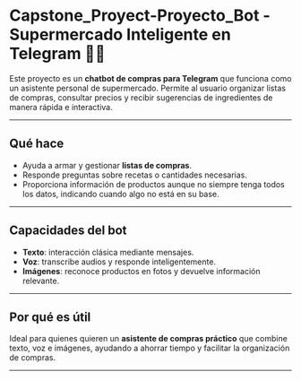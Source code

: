 # Capstone_Proyect-Proyecto_Bot - Supermercado Inteligente en Telegram 🛒🤖

Este proyecto es un **chatbot de compras para Telegram** que funciona como un asistente personal de supermercado. Permite al usuario organizar listas de compras, consultar precios y recibir sugerencias de ingredientes de manera rápida e interactiva.

---

## Qué hace

- Ayuda a armar y gestionar **listas de compras**.
- Responde preguntas sobre recetas o cantidades necesarias.
- Proporciona información de productos aunque no siempre tenga todos los datos, indicando cuando algo no está en su base.

---

## Capacidades del bot

- **Texto**: interacción clásica mediante mensajes.
- **Voz**: transcribe audios y responde inteligentemente.
- **Imágenes**: reconoce productos en fotos y devuelve información relevante.

---

## Por qué es útil

Ideal para quienes quieren un **asistente de compras práctico** que combine texto, voz e imágenes, ayudando a ahorrar tiempo y facilitar la organización de compras.

---
